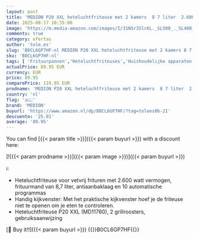 ```yaml
---
layout: post
title: 'MEDION P20 XXL heteluchtfriteuse met 2 kamers  8 7 liter  2.600 watt  dubbele kamer  9 automatische programma s  2 lades  kijkvenster  Dual Airfryer  Dual Cook & Sync finish functie '
date: 2025-08-17 10:35:00
image: 'https://m.media-amazon.com/images/I/31NSr3SlcKL._SL500_._SL400_.jpg'
comments: true
category: ofertas
author: 'tole.es'
slug: 'B0CL6GP7HF-nl MEDION P20 XXL heteluchtfriteuse met 2 kamers 8 7 liter...'
sku: 'B0CL6GP7HF-nl'
tags: [ 'Frituurpannen','Heteluchtfriteuses','Huishoudelijke apparaten','Kleine keukenapparaten','Wonen & keuken','medion','🇳🇱', ]
actualPrice: 89.95 EUR
currency: EUR
price: 89.95
comparePrice: 119.95 EUR
prodname: 'MEDION P20 XXL heteluchtfriteuse met 2 kamers  8 7 liter  2.600 watt  dubbele kamer  9 automatische programma s  2 lades  kijkvenster  Dual Airfryer  Dual Cook & Sync finish functie '
country: 'nl'
flag: '🇳🇱'
brand: 'MEDION'
buyurl: 'https://www.amazon.nl/dp/B0CL6GP7HF/?tag=tolees0b-21'
descuento: '25.01'
average: '89.95'
---
```


You can find [{{< param title >}}]({{< param buyurl >}}) with a discount here:

[![{{< param prodname >}}]({{< param image >}})]({{< param buyurl >}})

ℹ️:

- Heteluchtfriteuse voor vetvrij frituren met 2.600 watt vermogen, frituurmand van 8,7 liter, antiaanbaklaag en 10 automatische programmas
- Handig kijkvenster: Met het praktische kijkvenster hoef je de friteuse niet te openen om je eten te controleren.
- Heteluchtfriteuse P20 XXL (MD11760), 2 grillroosters, gebruiksaanwijzing

[🛒 Buy it!!]({{< param buyurl >}})
{{<world>}}B0CL6GP7HF{{</world>}}

